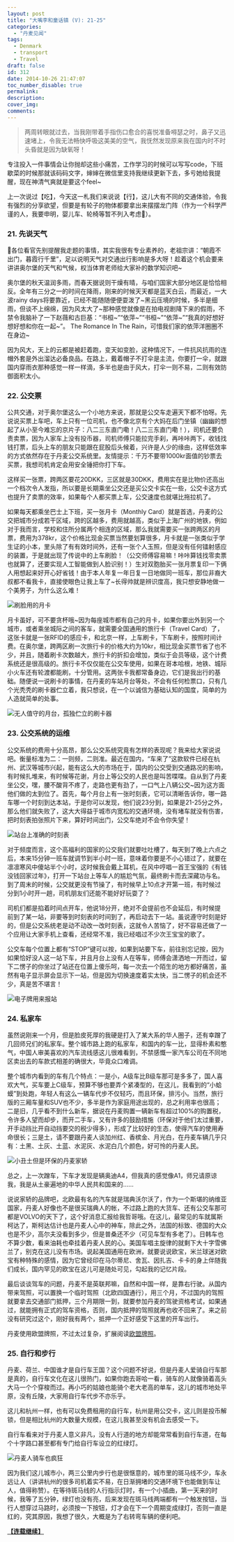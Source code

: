 ```yaml
---
layout: post
title: "大嘴李和童话镇 (V): 21-25"
categories:
  - "丹麦见闻"
tags:
  - Denmark
  - transport
  - Travel
draft: false
id: 312
date: 2014-10-26 21:47:07
toc_number_disable: true
permalink:
description:
cover_img:
comments:
---
```


> 两周转眼就过去，当我刚带着手指伤口愈合的喜悦准备嘚瑟之时，鼻子又迅速堵上，令我无法畅快呼吸这美美的空气，我怃然发现原来我在国内时不时头昏就是因为缺氧呀！

专注投入一件事情会让你抛却这些小痛苦，工作学习的时候可以写写code，下班歇菜的时候那就该码码文字，婶婶在微信里支持我继续更新下去，多亏她给我提醒，现在神清气爽就是要这个feel~

上一次说过【吃】，今天这一札我们来说说【行】，这儿大有不同的交通体验，令我有强烈的分享欲望，但要是有轮子的物体都要拿出来摆摆龙门阵（作为一个科学严谨的人，我要申明，婴儿车、轮椅等暂不列入考虑）。

### 21. 先说天气

各位看官先别提醒我走题的事情，其实我很有专业素养的，老祖宗讲：“朝霞不出门，暮霞行千里”，足以说明天气对交通出行影响是多大呀！趁着这个机会要来讲讲奥尔堡的天气和气候，权当体育老师给大家补的数学知识吧~

奥尔堡的秋天温润多雨，而春天据说则干燥有晴，与咱们国家大部分地区是恰恰相反。全年有三分之一的时间在降雨，刚来的时候天天都是蓝天白云，而最近，一大波rainy days将要靠近，已经不能随随便便耍泼了~黑云压境的时候，多半是细雨，但谈不上绵绵，因为风太大了~那种感觉就像是在拍电视剧降下来的假雨，不禁令我脑补了一下赵薇和古巨基：“书桓~”“依萍~”“书桓~”“依萍~”“我真的好想好想好想和你在一起~”。 The Romance In The Rain，可惜我们家的依萍洋圈圈不在身边~

因为风大，天上的云都是被赶着跑，变天如变脸，这种情况下，一件抗风抗雨的连帽外套是外出溜达必备良品。在路上，戴着帽子不打伞是主流，你要打一伞，就跟国内穿雨衣那种感觉一样一样滴，多半也是由于风大，打伞一则不易，二则有效防御面积太小。

### 22. 公交票

公共交通，对于奥尔堡这么一个小地方来说，那就是公交车走遍天下都不怕呀。先说说买票上车吧，车上只有一位司机，也不像北京有个大妈在后门坐镇（幽幽的想起了从小至今难忘的京片子：八二三东直门嘞！八二三东直门嘞！），司机还要负责卖票，因为人家车上没有投币器，司机师傅只能拉完手刹，再咔咔两下，收钱找钱打票，后头上车的朋友只能跟在屁股后头候着，兴许是人少的缘由，这样低效率的方式依然存在于丹麦公交系统里。友情提示：千万不要带1000kr面值的钞票去买票，我想司机肯定会用安全锤把你打下车。

这样买一张票，跨两区要花20DKK，三区就是30DKK，费用实在是比物价还高出一个档次令人发指，所以要是长期乘坐公交还是买公交卡实在一些，公交卡这方式也提升了卖票的效率，如果每个人都买票上车，公交速度也就堪比拖拉机了。

如果每天都乘坐巴士上下班，买一张月卡（Monthly Card）就是首选，丹麦的公交把城市分成若干区域，跨的区越多，费用就越高，类似于上海广州的地铁，例如对于我而言，学校和住所分属两个相连的区域，那么我就需要买一张跨两区的月票，费用为378kr，这个价格比现金买票当然要划算很多，月卡就是一张类似于学生证的小本，里头除了有有效时间外，还有一张个人玉照，但是没有任何镭射感应的装置，于是就出现了传说中的上车刷脸！（公交师傅容易嘛！咔咔算钱找零卖票也就算了，还要实现人工智能做到人脸识别！）生对双胞胎买一张月票复印一下俩人用想起来好开心好省钱！由于本人年复一年日复一日地做同一班车，那位非裔大叔都不看我卡，直接使眼色让我上车了~长得帅就是辨识度高，我只想安静地做一个美男子，为什么这么难！

![刷脸用的月卡](Scandinavia-Standard-Klippekort-Monthly-Pass.jpg)

月卡虽好，可不要贪杯哦~因为每座城市都有自己的月卡，如果你要出外到另一个城市，或者乘坐城际之间的客车，就需要全国通用的旅行卡（Travel Card）了，这张卡就是一张RFID的感应卡，和北京一样，上车刷卡，下车刷卡，按照时间计费。在奥尔堡，跨两区刷一次旅行卡的价格大约为10kr，相比现金买票节省了也不少，并且，随着刷卡次数越大，旅行卡的折扣会增加，类似于会员等级，这个计费系统还是很高级的。旅行卡不仅仅能在公交车使用，如果在哥本哈根，地铁、城际小火车还有轮渡都能刷，十分管用。这两张卡我都常备身边，它们是我出行的基础。随便说一说刷卡的事情，在丹麦的车站月台等处，不会有任何检票口，只有几个光秃秃的刷卡器伫立着，我只想说，在一个以诚信为基础认知的国度，简单的为人造就简单的处事。

![无人值守的月台，孤独伫立的刷卡器](IMG_0236.jpg)

### 23. 公交系统的运维

公交系统的费用十分高昂，那么公交系统究竟有怎样的表现呢？我来给大家说说吧。衡量标准为二：一则频，二则准。最近在国内，“车来了”这款软件已经在杭州、武汉等城市兴起，能有这么大的市场在于，国内的公交受到交通路况的影响，有时候扎堆来，有时候等花谢，月台上等公交的人民也是叫苦喋喋。自从到了丹麦坐公交，嘿，腰不酸背不疼了，走路也更有劲了，一口气上八辆公交~因为这方面他们做的太到位了。首先，每个月台上有一张时刻表，它可以清晰告诉你，哪一路车哪一个时刻到达本站，于是你可以发现，他们说23分到，如果是21-25分之外，那么他们就失败了，这大大得益于城市内宽松的交通环境，没有堵车就没有伤害，把时刻表拍张照片下来，算好时间出门，公交车绝对不会令你失望！

![站台上准确的时刻表](20140914_93752_IMG_2018.jpg)

对于频度而言，这个高福利的国家的公交我们就要吐吐槽了，每天到了晚上六点之后，本来15分钟一班车就调节到半小时一班，意味着你要是不小心错过了，就要在凛凛寒风中傻站半个小时，这时候我会戴上耳机，在风中哼唱一首王宝强的《有钱没钱回家过年》，打开一下站台上等车人的尴尬气氛，最终刷卡而去深藏功与名。到了周末的时候，公交就更没有节操了，有时候早上10点才开第一班，有时候过分到1小时开一趟，司机朋友们还能不能好好玩耍了？

司机们都是掐着时间点开车，他说18分开，绝对不会提前也不会延后，有时候提前到了某一站，非要等到时刻表的时间到了，再启动去下一站。虽说遵守时刻是好的，但是公交系统老是动不动改一改时刻表，这就令人苦恼了，好不容易还做了一个应用让大家手机上查看，还经常不准，我已经唱过不少次王宝宝的歌了。

公交车每个位置上都有“STOP”键可以按，如果到站要下车，前往别忘记按，因为如果恰好没人这一站下车，并且月台上没有人在等车，师傅会潇洒地一开而过，留下二愣子的你坐过了站还在位置上傻乐呵，每一次去一个陌生的地方都好痛苦，虽然有电子显示屏会显示下一站，但是因为切换速度着实太快，当二愣子的机会还不少，真是苦不堪言！

![电子牌用来报站](20140913_93523_IMG_2009.jpg)

### 24. 私家车

虽然说刚来一个月，但是脸皮死厚的我硬是打入了某大系的华人圈子，还有幸蹭了几回师兄们的私家车。整个城市路上跑的私家车，和国内的车一比，显得朴素和憨气，中国人审美喜欢的汽车流线感这儿很难看到，不禁感慨一家汽车公司在不同地区卖出去的车款式相差的确很大，毕竟众口难调。

整个城市内看到的车有几个特点：一是小，A级车比B级车那可是多多了，国人喜欢大气，买车要上C级车，预算不够也要弄个紧凑型的，在这儿，我看到的“小蛤蟆”到处跑，年轻人有这么一辆车代步不仅轻巧，而且环保，排污小。当然，旅行版的三厢车量和SUV也不少，多半是作为家庭用途出现的，总之利用率也很高；二是旧，几乎看不到什么新车，据说在丹麦购置一辆新车有超过100%的购置税，令许多人望而却步，而开二手车，又有许多的鼓励措施（环保对于他们太过重要，开手动挡比开自动挡要交的税少得多），形成了比较好的生态，使得汽车的使用寿命很长；三是土，请不要跟丹麦人谈加州红、香槟金、月光白，在丹麦车辆几乎只有：土黑、土灰、土蓝、水泥灰、水泥白几个颜色，好可怜的丹麦人民。

![小丑土但是环保的丹麦家轿](ForedEscort.jpg)

总之，上一次蹭车，下车才发现是辆奥迪A4，但我真的感觉像A1，师兄请原谅我，我是从土豪遍地的中华人民共和国来的……

说说家轿的品牌吧，北欧最有名的汽车就是瑞典沃尔沃了，作为一个斯堪的纳维亚国家，丹麦人好像也不是很买瑞典人的帐，不过路上跑的大货车、还有公交车那可都是VOLVO的天下了，这个好消息汇报给我哲哥哦。在这儿，最常见的车就属斯柯达了，斯柯达估计也是丹麦人心中的神车，除此之外，法国的标致、德国的大众也是不少，高尔夫没看到多少，但是普桑还不少（可见车型有多老了）。日韩车也不算少数，看来油耗也牵挂着丹麦人民的心。美国车唱主旋律的就剩下大十字雪佛兰了，别克在这儿没有市场。说起美国通用在欧洲，就要说说欧宝，米兰球迷对欧宝有种特殊的感情，因为它曾经印在马尔蒂尼、舍瓦、因扎吉、卡卡的身上伴随我们成长，国内罕见的欧宝在这儿可是随处可见，勾起我的记忆片段。

最后谈谈驾车的问题，丹麦不是英联邦嘛，自然和中国一样，是靠右行驶。从国内带来驾照，可以置换一个临时驾照（北欧四国通行），用三个月，不过国内的驾照就要拿去交通部门抵押，三个月期限一到，就要参加丹麦的驾驶资格考试，如果通过，就能拥有正式的驾车资格，否则，国内抵押的驾照就再也收不回来了。来之前没有研究过这个，刚好我有两个，抵押一个正好感受下这里的开车出行。

丹麦使用欧盟牌照，不过太过复杂，扩展阅读[欧盟牌照](http://zh.wikipedia.org/wiki/%E6%AC%A7%E7%9B%9F%E8%BD%A6%E8%BE%86%E5%8F%B7%E7%89%8C)。

### 25. 自行和步行

丹麦、荷兰、中国谁才是自行车王国？这个问题不好说，但是丹麦人爱骑自行车那是真的，自行车文化在这儿很热门，如果你跑去哥哈一看，骑车的人就像骑着高头大马一个个穿梭而过。再小巧的姑娘也能骑个老大老高的单车，这儿的城市地处平原，没有丘陵，大家用自行车代步不亦乐乎。

这儿和杭州一样，也有可以免费租用的自行车，杭州是用公交卡，这儿则是投币解锁，但是相比杭州的大数量大规模，在这儿我甚至没有机会去感受一下。

自行车看来对于丹麦人意义非凡，没有人行道的地方却能常常看到自行车道，在每个十字路口甚至都有专门给自行车设立的红绿灯。

![丹麦人骑车也疯狂](cycling-in-Denmark.jpg)

因为我们这儿城市小，两三公里内步行也是很惬意的，城市里的斑马线不少，车永远让人（讲讲杭州的很多司机着实不易，在日渐拥堵的交通环境下也能做到车让人，值得称赞）。在等待斑马线的人行指示灯时，有一个小插曲，第一天来的时候，我等了五分钟，绿灯也没有亮，后来发现在斑马线两端都有一个触发按钮，当行人想穿过马路时，必须按一下按钮，灯才会在下一个周期变成绿灯，否则一直是红的，究其原因，我想了很久，大概是为了右转弯车辆的便利吧。

[**【连载继续】**](/blog/大嘴李和童话镇6)